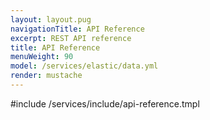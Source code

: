 ```yaml
---
layout: layout.pug
navigationTitle: API Reference
excerpt: REST API reference
title: API Reference
menuWeight: 90
model: /services/elastic/data.yml
render: mustache
---
```


#include /services/include/api-reference.tmpl
